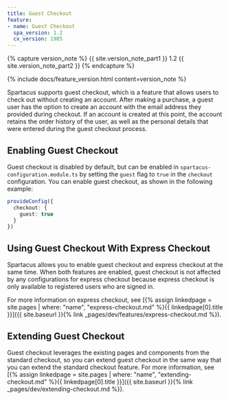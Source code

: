 ```yaml
---
title: Guest Checkout
feature:
- name: Guest Checkout
  spa_version: 1.2
  cx_version: 1905
---
```


{% capture version_note %}
{{ site.version_note_part1 }} 1.2 {{ site.version_note_part2 }}
{% endcapture %}

{% include docs/feature_version.html content=version_note %}

Spartacus supports guest checkout, which is a feature that allows users to check out without creating an account. After making a purchase, a guest user has the option to create an account with the email address they provided during checkout. If an account is created at this point, the account retains the order history of the user, as well as the personal details that were entered during the guest checkout process.

## Enabling Guest Checkout

Guest checkout is disabled by default, but can be enabled in `spartacus-configuration.module.ts` by setting the `guest` flag to `true` in the `checkout` configuration. You can enable guest checkout, as shown in the following example:

```ts
provideConfig({
  checkout: {
    guest: true
  }
})
```

## Using Guest Checkout With Express Checkout

Spartacus allows you to enable guest checkout and express checkout at the same time. When both features are enabled, guest checkout is not affected by any configurations for express checkout because express checkout is only available to registered users who are signed in.

For more information on express checkout, see [{% assign linkedpage = site.pages | where: "name", "express-checkout.md" %}{{ linkedpage[0].title }}]({{ site.baseurl }}{% link _pages/dev/features/express-checkout.md %}).

## Extending Guest Checkout

Guest checkout leverages the existing pages and components from the standard checkout, so you can extend guest checkout in the same way that you can extend the standard checkout feature. For more information, see [{% assign linkedpage = site.pages | where: "name", "extending-checkout.md" %}{{ linkedpage[0].title }}]({{ site.baseurl }}{% link _pages/dev/extending-checkout.md %}).

